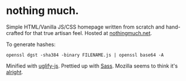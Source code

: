 # nothing much.

Simple HTML/Vanilla JS/CSS homepage written from scratch and hand-crafted for that true artisan feel.  Hosted at [nothingmuch.net](https://www.nothingmuch.net).

To generate hashes:

`openssl dgst -sha384 -binary FILENAME.js | openssl base64 -A`

Minified with [uglify-js](https://github.com/mishoo/UglifyJS#readme).  Prettied up with [Sass](https://sass-lang.com/). Mozilla seems to think it's [alright](https://observatory.mozilla.org/analyze/nothingmuch.net).
